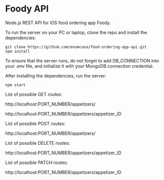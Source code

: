 # Foody API
Node.js REST API for iOS food ordering app Foody.

To run the server on your PC or laptop, clone the repo and install the dependencies:
```
git clone https://github.com/enumcase/food-ordering-app-api.git
npm install
```

To ensure that the server runs, do not forget to add DB_CONNECTION into your .env file, and initialize it with your MongoDB connection credential.

After installing the dependencies, run the server:
```
npm start
```

List of possible GET routes:

http://localhost:PORT_NUMBER/appetizers/

http://localhost:PORT_NUMBER/appetizers/appetizer_ID

List of possible POST routes:

http://localhost:PORT_NUMBER/appetizers/

List of possible DELETE routes:

http://localhost:PORT_NUMBER/appetizers/appetizer_ID

List of possible PATCH routes:

http://localhost:PORT_NUMBER/appetizers/appetizer_ID
